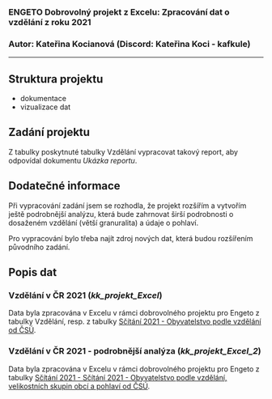 ### ENGETO Dobrovolný projekt z Excelu: Zpracování dat o vzdělání z roku 2021

### Autor: Kateřina Kocianová (Discord: Kateřina Koci - kafkule)
-----



## Struktura projektu

- dokumentace
- vizualizace dat



## Zadání projektu

Z tabulky poskytnuté tabulky Vzdělání vypracovat takový report, aby odpovídal dokumentu _Ukázka reportu_.



## Dodatečné informace

Při vypracování zadání jsem se rozhodla, že projekt rozšířím a vytvořím ještě podrobnější analýzu, která bude zahrnovat širší podrobnosti o dosaženém vzdělání (větší granuralita) a údaje o pohlaví.

Pro vypracování bylo třeba najít zdroj nových dat, která budou rozšířením původního zadání.



## Popis dat

### Vzdělání v ČR 2021 (_kk_projekt_Excel_)

Data byla zpracována v Excelu v rámci dobrovolného projektu pro Engeto z tabulky Vzdělání, resp. z tabulky [Sčítání 2021 - Obyvatelstvo podle vzdělání od ČSÚ](https://data.gov.cz/datov%C3%A1-sada?iri=https%3A%2F%2Fdata.gov.cz%2Fzdroj%2Fdatov%C3%A9-sady%2F00025593%2Fd752b2704511a0e381d2e89385ad0b9f).					

### Vzdělání v ČR 2021 - podrobnější analýza (_kk_projekt_Excel_2_)

Data byla zpracována v Excelu v rámci dobrovolného projektu pro Engeto z tabulky [Sčítání 2021 - Sčítání 2021 - Obyvatelstvo podle vzdělání, velikostních skupin obcí a pohlaví od ČSÚ](https://data.gov.cz/datov%C3%A1-sada?iri=https%3A%2F%2Fdata.gov.cz%2Fzdroj%2Fdatov%C3%A9-sady%2F00025593%2Fa615c137430950ac2febea8a00011ffc).